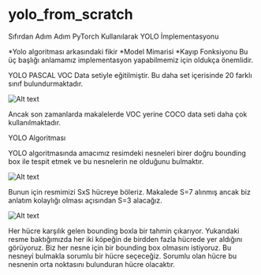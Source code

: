 # yolo_from_scratch
Sıfırdan Adım Adım PyTorch Kullanılarak YOLO İmplementasyonu

*Yolo algoritması arkasındaki fikir
*Model Mimarisi
*Kayıp Fonksiyonu
Bu üç başlığı anlamamız implementasyon yapabilmemiz için oldukça önemlidir.

YOLO PASCAL VOC Data setiyle eğitilmiştir. Bu daha set içerisinde 20 farklı sınıf bulundurmaktadır.

![Alt text](https://miro.medium.com/max/504/1*VSa5Fjrz0oNM7_iYFzyAbg.png "img0")

Ancak son zamanlarda makalelerde VOC yerine COCO data seti daha çok kullanılmaktadır.

YOLO Algoritması


YOLO algoritmasında amacımız resimdeki nesneleri birer doğru bounding box ile tespit etmek ve bu nesnelerin ne olduğunu bulmaktır.



![Alt text](https://miro.medium.com/max/565/1*Me6Z8ETRcV0eiiidM1iXEQ.png "img1")

Bunun için resmimizi SxS hücreye böleriz. Makalede S=7 alınmış ancak biz anlatım kolaylığı olması açısından S=3 alacağız.

![Alt text](https://miro.medium.com/max/568/1*PpuDxa6QJe7nj6RGRz-8iA.png "img1")

Her hücre karşılık gelen bounding boxla bir tahmin çıkarıyor.
Yukarıdaki resme baktığımızda her iki köpeğin de birdden fazla hücrede yer aldığını görüyoruz.
Biz her nesne için bir bounding box olmasını istiyoruz.
Bu nesneyi bulmakla sorumlu bir hücre seçeceğiz. Sorumlu olan hücre bu nesnenin orta noktasını bulunduran hücre olacaktır.
